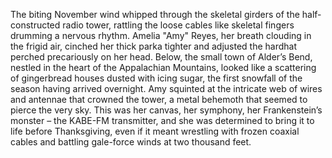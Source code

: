 The biting November wind whipped through the skeletal girders of the half-constructed radio tower, rattling the loose cables like skeletal fingers drumming a nervous rhythm.  Amelia "Amy" Reyes, her breath clouding in the frigid air, cinched her thick parka tighter and adjusted the hardhat perched precariously on her head.  Below, the small town of Alder’s Bend, nestled in the heart of the Appalachian Mountains, looked like a scattering of gingerbread houses dusted with icing sugar, the first snowfall of the season having arrived overnight.  Amy squinted at the intricate web of wires and antennae that crowned the tower, a metal behemoth that seemed to pierce the very sky. This was her canvas, her symphony, her Frankenstein’s monster – the KABE-FM transmitter, and she was determined to bring it to life before Thanksgiving, even if it meant wrestling with frozen coaxial cables and battling gale-force winds at two thousand feet.
